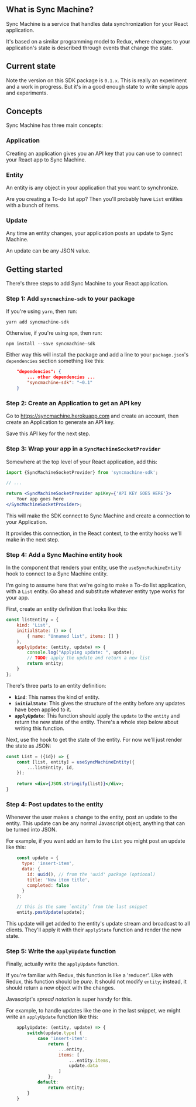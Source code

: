 ## What is Sync Machine?

Sync Machine is a service that handles data synchronization for
your React application.

It's based on a similar programming model to Redux, where changes
to your application's state is described through events that
change the state.

## Current state

Note the version on this SDK package is `0.1.x`. This is really
an experiment and a work in progress. But it's in a good enough
state to write simple apps and experiments.

## Concepts

Sync Machine has three main concepts:

### Application
Creating an application gives you an API key that you can use to 
connect your React app to Sync Machine.

### Entity
An entity is any object in your application that you want to 
synchronize.

Are you creating a To-do list app? Then you'll probably have
`List` entities with a bunch of items.

### Update

Any time an entity changes, your application posts an
update to Sync Machine.

An update can be any JSON value.

## Getting started

There's three steps to add Sync Machine to your React 
application.

### Step 1: Add `syncmachine-sdk` to your package

If you're using `yarn`, then run:

    yarn add syncmachine-sdk

Otherwise, if you're using `npm`, then run:

    npm install --save syncmachine-sdk

Either way this will install the package and add a line to your
`package.json`'s `dependencies` section something like this:

```json
    "dependencies": {
        ... other dependencies ...
        "syncmachine-sdk": "~0.1"
    }
```

### Step 2: Create an Application to get an API key

Go to https://syncmachine.herokuapp.com and create an account,
then create an Application to generate an API key.
 
Save this API key for the next step.

### Step 3: Wrap your app in a `SyncMachineSocketProvider`

Somewhere at the top level of your React application, add this:

```jsx harmony
import {SyncMachineSocketProvider} from 'syncmachine-sdk';

// ...

return <SyncMachineSocketProvider apiKey={'API KEY GOES HERE'}>
    Your app goes here
</SyncMachineSocketProvider>;
```

This will make the SDK connect to Sync Machine and create a
connection to your Application.

It provides this connection, in the React context, to the entity
hooks we'll make in the next step.

### Step 4: Add a Sync Machine entity hook

In the component that renders your entity, use the
`useSyncMachineEntity` hook to connect to a Sync Machine entity.

I'm going to assume here that we're going to make a To-do list
application, with a `List` entity. Go ahead and substitute
whatever entity type works for your app.

First, create an entity definition that looks like this:

```jsx harmony
const listEntity = {
    kind: 'List',
    initialState: () => (
        { name: "Unnamed list", items: [] }
    ),
    applyUpdate: (entity, update) => {
        console.log("Applying update: ", update);
        // TODO: apply the update and return a new list
        return entity;
    }
};
```

There's three parts to an entity definition:

* **`kind`**: This names the kind of entity.
* **`initialState`**: This gives the structure of the entity
  before any updates have been applied to it.
* **`applyUpdate`**: This function should apply the `update` to
  the `entity` and return the new state of the entity. There's a
  whole step below about writing this function.
    
Next, use the hook to get the state of the entity. For now we'll just render the state as JSON:

```jsx harmony
const List = ({id}) => {
    const [list, entity] = useSyncMachineEntity({
        ...listEntity, id,
    });
    
    return <div>{JSON.stringify(list)}</div>;
}
```

### Step 4: Post updates to the entity

Whenever the user makes a change to the entity, post an update to
the entity. This update can be any normal Javascript object,
anything that can be turned into JSON.

For example, if you want add an item to the `List` you might
post an update like this:

```jsx harmony
    const update = {
      type: 'insert-item',
      data: {
        id: uuid(), // from the 'uuid' package (optional)
        title: 'New item title',
        completed: false
      }
    };

    // this is the same `entity` from the last snippet
    entity.postUpdate(update);
```

This update will get added to the entity's update stream and
broadcast to all clients. They'll apply it with their `applyState`
function and render the new state.


### Step 5: Write the `applyUpdate` function

Finally, actually write the `applyUpdate` function.

If you're familiar with Redux, this function is like a 'reducer'.
Like with Redux, this function should be _pure_. It should not
modify `entity`; instead, it should return a new object with the
changes.

Javascript's _spread notation_ is super handy for this.

For example, to handle updates like the one in the last snippet, we might
write an `applyUpdate` function like this:

```jsx harmony
    applyUpdate: (entity, update) => {
        switch(update.type) {
            case 'insert-item':
                return {
                    ...entity,
                    items: [
                        ...entity.items,
                        update.data
                    ]
                };
            default:
                return entity;
        }
    }
```
